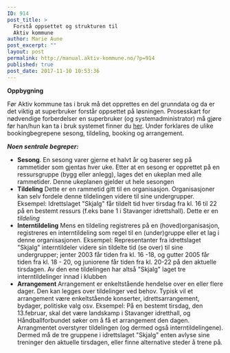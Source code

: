 ```yaml
---
ID: 914
post_title: >
  Forstå oppsettet og strukturen til
  Aktiv kommune
author: Marie Aune
post_excerpt: ""
layout: post
permalink: http://manual.aktiv-kommune.no/?p=914
published: true
post_date: 2017-11-10 10:53:36
---
```

<strong>Oppbygning </strong>

Før Aktiv kommune tas i bruk må det opprettes en del grunndata og da er det viktig at superbruker forstår oppsettet på løsningen. Prosesskart for nødvendige forberdelser en superbruker (og systemadministrator) må gjøre før han/hun kan ta i bruk systemet finner du [her](http://manual.aktiv-kommune.no/wp-content/uploads/2018/01/Aktivkommune-prosesskart-for-nødvendige-forberedelser-for-systemadministrator-før-oppstart-PDF-3.pdf). Under forklares de ulike bookingbegrepene sesong, tildeling, booking og arrangement.

<strong><em>Noen sentrale begreper: </em></strong>
<ul>
 	<li><strong>Sesong</strong>.
En sesong varer gjerne et halvt år og baserer seg på rammetider som gjentas hver uke. Etter at en sesong er opprettet på en ressursgruppe (bygg eller anlegg), lages det en ukeplan med alle rammetider. Denne ukeplanen gjelder ut hele sesongen</li>
 	<li><strong>Tildeling</strong>
Dette er en rammetid gitt til en organisasjon. Organisasjoner kan selv fordele denne tildelingen videre til sine undergrupper. Eksempel: Idrettslaget "Skjalg" får tildelt tid hver tirsdag fra kl. 16 til 22 på en bestemt ressurs (f.eks bane 1 i Stavanger idrettshall). Dette er en <em>tildeling</em></li>
 	<li><strong>Interntildeling</strong>
Mens en tildeling registreres på en (hoved)organisasjon, registreres en interntildeling som regel til en (under)gruppe eller et lag i denne organisasjonen. Eksempel: Representanter fra idrettslaget "Skjalg" interntildeler videre sin tildelte tid (se over) til sine undergrupper; jenter 2003 får tiden fra kl. 16 -18, og gutter 2005 får tiden fra kl. 18 - 20, og juniorene får tiden fra kl. 20-22 på den aktuelle tirsdagen. Av den ene tildelingen har altså "Skjalg" laget tre interntildelinger innad i klubben</li>
 	<li><strong>Arrangement </strong>
Arrangement er enkeltstående hendelse over en eller flere dager. Den kan legges over tildelinger ved behov. Typisk vil et arrangement være enkeltstående konserter, idrettsarrangement, bydager, politiske valg osv. Eksempel: På en bestemt tirsdag, den 13.februar, skal det være landskamp i Stavanger idretthall, og Håndballforbundet søker om å få et arrangement den dagen. Arrangmentet overstyrer tildelingen (og dermed også interntildelingene). Dermed må de tre gruppene i idrettslaget "Skjalg" enten avlyse sine treninger den aktuelle tirsdagen, eller finne alternative steder å trene på.</li>
</ul>
&nbsp;
